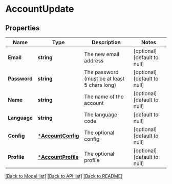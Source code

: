 # AccountUpdate

## Properties
Name | Type | Description | Notes
------------ | ------------- | ------------- | -------------
**Email** | **string** | The new email address | [optional] [default to null]
**Password** | **string** | The password (must be at least 5 chars long) | [optional] [default to null]
**Name** | **string** | The name of the account | [optional] [default to null]
**Language** | **string** | The language code | [default to null]
**Config** | [***AccountConfig**](Account.Config.md) | The optional config | [optional] [default to null]
**Profile** | [***AccountProfile**](Account.Profile.md) | The optional profile | [optional] [default to null]

[[Back to Model list]](../README.md#documentation-for-models) [[Back to API list]](../README.md#documentation-for-api-endpoints) [[Back to README]](../README.md)


